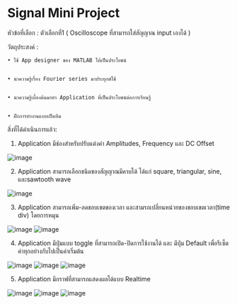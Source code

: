 # Signal Mini Project
หัวข้อที่เลือก : ตัวเลือกที่1 ( Oscilloscope ที่สามารถใส่สัญญาณ input เองได้ )


วัตถุประสงค์ :


    • ใช้ App designer ของ MATLAB ให้เป็นประโยชน์


    • นำความรู้เรื่อง Fourier series มาประยุกต์ใช้


    • นำความรู้เบื้องต้นมาทำ Application ที่เป็นประโยชน์ต่อการเรียนรู้


    • ฝึกการทำงานแบบเป็นทีม


สิ่งที่ได้ดำเนินการแล้ว:


  1. Application มีช่องสำหรับปรับแต่งค่า Amplitudes, Frequency และ DC Offset

![image](https://user-images.githubusercontent.com/88447071/142233311-f2358a20-883c-47f5-a558-24e9fab65c3a.png)

  2. Application สามารถเลือกชนิดของสัญญาณมีคาบได้ ได้แก่ square, triangular, sine, และsawtooth wave

![image](https://user-images.githubusercontent.com/88447071/142233477-fb43485c-90d3-4dac-a162-491036f59cb8.png)

  3. Application สามารถเพิ่ม-ลดขอบเขตของเวลา และสามรถเปลี่ยนหน่วยของขอบเขตเวลา(time div) โดยการหมุน

![image](https://user-images.githubusercontent.com/88447071/142234887-4c3d1363-901a-4f54-8df9-ba4a26117fed.png)
![image](https://user-images.githubusercontent.com/88447071/142234589-edbccf87-b8b3-4ba3-94c1-0c2a51b6d616.png)

  4. Application มีปุ่มแบบ toggle ที่สามารถเปิด-ปิดการใช้งานได้ และ มีปุ่ม Default เพื่อรีเซ็ตค่าทุกอย่างกับไปเป็นค่าเริ่มต้น

![image](https://user-images.githubusercontent.com/88447071/142235181-8866c548-7257-4571-91ee-2a76ca865bc4.png)
![image](https://user-images.githubusercontent.com/88447071/142235210-fd3bceeb-fa36-413e-996f-cf3d9191254b.png)
![image](https://user-images.githubusercontent.com/88447071/142235231-d6653471-f87d-4730-b3c1-d0e95cbc87a6.png)

  5. Application มีกราฟที่สามารถแสดงผลได้แบบ Realtime

![image](https://user-images.githubusercontent.com/88447071/142235725-30e80e3e-9795-4c7a-b0c9-c33cc4b6df2a.png)
![image](https://user-images.githubusercontent.com/88447071/142235741-ecbbf3be-438e-4be4-a8ac-1435f546ec17.png)
![image](https://user-images.githubusercontent.com/88447071/142235752-ab4cd27f-c275-44bf-bc06-d3ecce95c504.png)







